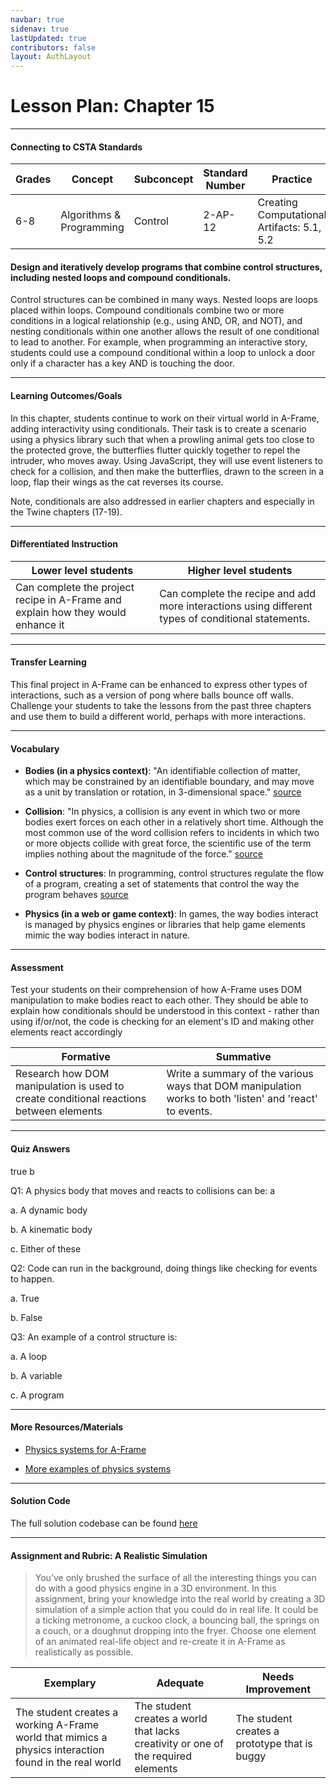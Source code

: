 ```yaml
---
navbar: true
sidenav: true
lastUpdated: true
contributors: false
layout: AuthLayout
---
```


# Lesson Plan: Chapter 15
---
#### Connecting to CSTA Standards

Grades | Concept | Subconcept | Standard Number | Practice
---|---|---|---|---
6-8 | Algorithms & Programming | Control | 2-AP-12 | Creating Computational Artifacts: 5.1, 5.2 |

#### Design and iteratively develop programs that combine control structures, including nested loops and compound conditionals.

Control structures can be combined in many ways. Nested loops are loops placed within loops. Compound conditionals combine two or more conditions in a logical relationship (e.g., using AND, OR, and NOT), and nesting conditionals within one another allows the result of one conditional to lead to another. For example, when programming an interactive story, students could use a compound conditional within a loop to unlock a door only if a character has a key AND is touching the door.

---

#### Learning Outcomes/Goals

In this chapter, students continue to work on their virtual world in A-Frame, adding interactivity using conditionals. Their task is to create a scenario using a physics library such that when a prowling animal gets too close to the protected grove, the butterflies flutter quickly together to repel the intruder, who moves away. Using JavaScript, they will use event listeners to check for a collision, and then make the butterflies, drawn to the screen in a loop, flap their wings as the cat reverses its course.

Note, conditionals are also addressed in earlier chapters and especially in the Twine chapters (17-19).

---

#### Differentiated Instruction

Lower level students | Higher level students
---|---
Can complete the project recipe in A-Frame and explain how they would enhance it | Can complete the recipe and add more interactions using different types of conditional statements.

---

#### Transfer Learning

This final project in A-Frame can be enhanced to express other types of interactions, such as a version of pong where balls bounce off walls. Challenge your students to take the lessons from the past three chapters and use them to build a different world, perhaps with more interactions.

---

#### Vocabulary

- **Bodies (in a physics context)**: "An identifiable collection of matter, which may be constrained by an identifiable boundary, and may move as a unit by translation or rotation, in 3-dimensional space." [source](https://en.wikipedia.org/wiki/Physical_object)

- **Collision**: "In physics, a collision is any event in which two or more bodies exert forces on each other in a relatively short time. Although the most common use of the word collision refers to incidents in which two or more objects collide with great force, the scientific use of the term implies nothing about the magnitude of the force." [source](https://en.wikipedia.org/wiki/Collision)

- **Control structures**: In programming, control structures regulate the flow of a program, creating a set of statements that control the way the program behaves [source](https://en.wikipedia.org/wiki/Control_flow)

- **Physics (in a web or game context)**: In games, the way bodies interact is managed by physics engines or libraries that help game elements mimic the way bodies interact in nature.

---

#### Assessment

Test your students on their comprehension of how A-Frame uses DOM manipulation to make bodies react to each other. They should be able to explain how conditionals should be understood in this context - rather than using if/or/not, the code is checking for an element's ID and making other elements react accordingly

Formative | Summative
---|---
Research how DOM manipulation is used to create conditional reactions between elements | Write a summary of the various ways that DOM manipulation works to both 'listen' and 'react' to events.

---

#### Quiz Answers

<span class="highlight">true b</span>

Q1:	A physics body that moves and reacts to collisions can be: a 

a.	A dynamic body 

b.	A kinematic body 

c.	<span class="highlight">Either of these</span> 

Q2:	Code can run in the background, doing things like checking for events to happen. 

a.	<span class="highlight">True</span> 

b.	False 

Q3:	An example of a control structure is: 

a.	<span class="highlight">A loop</span> 

b.	A variable 

c.	A program 

---

#### More Resources/Materials

- [Physics systems for A-Frame](https://github.com/n5ro/aframe-physics-system)

- [More examples of physics systems](https://n5ro.github.io/aframe-physics-system/examples/)

---

#### Solution Code

The full solution codebase can be found [here](https://glitch.com/edit/#!/cs4kids-aframe-3)

---

#### Assignment and Rubric: A Realistic Simulation

> You’ve only brushed the surface of all the interesting things you can do with a good physics engine in a 3D environment. In this assignment, bring your knowledge into the real world by creating a 3D simulation of a simple action that you could do in real life. It could be a ticking metronome, a cuckoo clock, a bouncing ball, the springs on a couch, or a doughnut dropping into the fryer. Choose one element of an animated real-life object and re-create it in A-Frame as realistically as possible. 

Exemplary | Adequate | Needs Improvement 
---|---|---
The student creates a working A-Frame world that mimics a physics interaction found in the real world | The student creates a world that lacks creativity or one of the required elements | The student creates a prototype that is buggy

